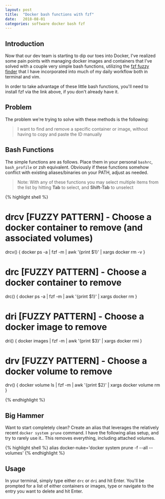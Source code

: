 ```yaml
---
layout: post
title:  "Docker bash functions with fzf"
date:   2018-08-01
categories: software docker bash fzf
---
```


## Introduction ##
Now that our dev team is starting to dip our toes into Docker, I've realized
some pain points with managing docker images and containers that I've solved
with a couple very simple bash functions, utilizing the [fzf fuzzy finder][fzf]
that I have incorporated into much of my daily workflow both in terminal and
vim.

In order to take advantage of these little bash functions, you'll need to install
fzf via the link above, if you don't already have it.

## Problem ##
The problem we're trying to solve with these methods is the following:
> I want to find and remove a specific container or image, without having to
> copy and paste the ID manually

## Bash Functions ##
The simple functions are as follows. Place them in your personal `bashrc`,
`bash_profile` or zsh equivalent. Obviously if these functions somehow conflict
with existing aliases/binaries on your PATH, adjust as needed.

> Note: With any of these functions you may select multiple items from the list
> by hitting **Tab** to select, and **Shift-Tab** to unselect

{% highlight shell %}
# drcv [FUZZY PATTERN] - Choose a docker container to remove (and associated volumes)
drcv() {
  docker ps -a | fzf -m | awk '{print $1}' | xargs docker rm -v
}

# drc [FUZZY PATTERN] - Choose a docker container to remove
drc() {
  docker ps -a | fzf -m | awk '{print $1}' | xargs docker rm
}

# dri [FUZZY PATTERN] - Choose a docker image to remove
dri() {
  docker images | fzf -m | awk '{print $3}' | xargs docker rmi
}

# drv [FUZZY PATTERN] - Choose a docker volume to remove
drv() {
  docker volume ls | fzf -m | awk '{print $2}' | xargs docker volume rm
}

{% endhighlight %}

## Big Hammer ##
Want to start completely clean? Create an alias that leverages the relatively
recent `docker system prune` command. I have the following alias setup, and try
to rarely use it.. This removes everything, including attached volumes.

{% highlight shell %}
alias docker-nuke='docker system prune -f --all --volumes'
{% endhighlight %}

## Usage ##
In your terminal, simply type either `drc` or `dri` and hit Enter. You'll be
prompted for a list of either containers or images, type or navigate to the
entry you want to delete and hit Enter.

[fzf]:https://github.com/junegunn/fzf
